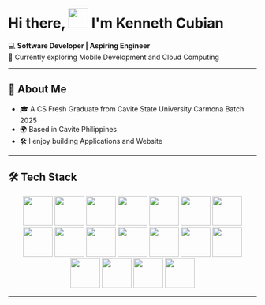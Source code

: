 # Hi there,  <img src="https://user-images.githubusercontent.com/42378118/110234147-e3259600-7f4e-11eb-95be-0c4047144dea.gif" width="40"> I'm Kenneth Cubian

💻 **Software Developer | Aspiring Engineer**  
🌱 Currently exploring Mobile Development and Cloud Computing

---

## 🚀 About Me  
- 🎓 A CS Fresh Graduate from Cavite State University Carmona Batch 2025
- 🌍 Based in Cavite Philippines 
- 🛠️ I enjoy building Applications and Website

---

## 🛠️ Tech Stack  

<p align="middle">
  <img src="https://skillicons.dev/icons?i=html" width="60" />
  <img src="https://skillicons.dev/icons?i=css" width="60" />
  <img src="https://skillicons.dev/icons?i=js" width="60" />
  <img src="https://skillicons.dev/icons?i=ts" width="60" />
  <img src="https://skillicons.dev/icons?i=tailwind" width="60" />
  <img src="https://skillicons.dev/icons?i=react" width="60" />
  <img src="https://skillicons.dev/icons?i=nodejs" width="60" />
  <img src="https://skillicons.dev/icons?i=express" width="60" />
  <img src="https://skillicons.dev/icons?i=python" width="60" />
  <img src="https://skillicons.dev/icons?i=firebase" width="60" />
  <img src="https://skillicons.dev/icons?i=supabase" width="60" />
  <img src="https://skillicons.dev/icons?i=mongodb" width="60" />
  <img src="https://skillicons.dev/icons?i=mysql" width="60" />
  <img src="https://skillicons.dev/icons?i=postgresql" width="60" />
  <img src="https://skillicons.dev/icons?i=git" width="60" />
  <img src="https://skillicons.dev/icons?i=figma" width="60" />
  <img src="https://skillicons.dev/icons?i=robloxstudio" width="60" />
  <img src="https://skillicons.dev/icons?i=vercel" width="60" />
</p>

---


